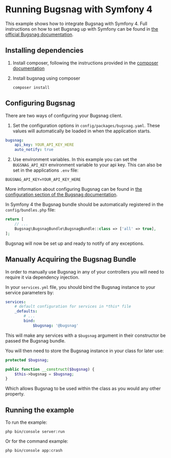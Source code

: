 # Running Bugsnag with Symfony 4

This example shows how to integrate Bugsnag with Symfony 4.  Full instructions on how to set Bugsnag up with Symfony can be found in [the official Bugsnag documentation](https://docs.bugsnag.com/platforms/php/symfony/).


## Installing dependencies

1. Install composer, following the instructions provided in the [composer documentation](http://getcomposer.org/doc/01-basic-usage.md)

2. Install bugsnag using composer

    ```shell
    composer install
    ```

## Configuring Bugsnag

There are two ways of configuring your Bugsnag client.

1. Set the configuration options in `config/packages/bugsnag.yaml`.  These values will automatically be loaded in when the application starts.

```yaml
bugsnag:
    api_key: YOUR_API_KEY_HERE
    auto_notify: true
```

2. Use environment variables.  In this example you can set the `BUGSNAG_API_KEY` environment variable to your api key. This can also be set in the applications `.env` file:

```
BUGSNAG_API_KEY=YOUR_API_KEY_HERE
```

More information about configuring Bugsnag can be found in [the configuration section of the Bugsnag documentation](https://docs.bugsnag.com/platforms/php/symfony/configuration-options/).

In Symfony 4 the Bugsnag bundle should be automatically registered in the `config/bundles.php` file:
```php
return [
    // ...
    Bugsnag\BugsnagBundle\BugsnagBundle::class => ['all' => true],
];
```

Bugsnag will now be set up and ready to notify of any exceptions.

## Manually Acquiring the Bugsnag Bundle

In order to manually use Bugsnag in any of your controllers you will need to require it via dependency injection.

In your `services.yml` file, you should bind the Bugsnag instance to your service parameters by:
```yaml
services:
    # default configuration for services in *this* file
    _defaults:
        # ...
        bind:
            $bugsnag: '@bugsnag'
```

This will make any services with a `$bugsnag` argument in their constructor be passed the Bugsnag bundle.

You will then need to store the Bugsnag instance in your class for later use:

```php
protected $bugsnag;

public function __construct($bugsnag) {
    $this->bugsnag = $bugsnag;
}
```

Which allows Bugsnag to be used within the class as you would any other property.

## Running the example

To run the example:

```shell
php bin/console server:run
```

Or for the command example:

```shell
php bin/console app:crash
```
